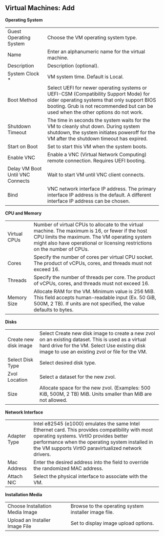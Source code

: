 ## Virtual Machines: Add

**Operating System**

| | |
|-|-|
| Guest Operating System | Choose the VM operating system type. |
| Name | Enter an alphanumeric name for the virtual machine. |
| Description | Description (optional). |
| System Clock * | VM system time. Default is Local. |
| Boot Method | Select UEFI for newer operating systems or UEFI-CSM (Compatibility Support Mode) for older operating systems that only support BIOS booting. Grub is not recommended but can be used when the other options do not work. |
| Shutdown Timeout | The time in seconds the system waits for the VM to cleanly shut down. During system shutdown, the system initiates poweroff for the VM after the shutdown timeout has expired. |
| Start on Boot | Set to start this VM when the system boots. |
| Enable VNC | Enable a VNC (Virtual Network Computing) remote connection. Requires UEFI booting. |
| Delay VM Boot Until VNC Connects | Wait to start VM until VNC client connects. |
| Bind  | VNC network interface IP address. The primary interface IP address is the default. A different interface IP address can be chosen. |

**CPU and Memory**

| | |
|-|-|
| Virtual CPUs | Number of virtual CPUs to allocate to the virtual machine. The maximum is 16, or fewer if the host CPU limits the maximum. The VM operating system might also have operational or licensing restrictions on the number of CPUs. |
| Cores | Specify the number of cores per virtual CPU socket. The product of vCPUs, cores, and threads must not exceed 16. |
| Threads | Specify the number of threads per core. The product of vCPUs, cores, and threads must not exceed 16. |
| Memory Size | Allocate RAM for the VM. Minimum value is 256 MiB. This field accepts human-readable input (Ex. 50 GiB, 500M, 2 TB). If units are not specified, the value defaults to bytes. |

**Disks**

| | |
|-|-|
| Create new disk image | Select Create new disk image to create a new zvol on an existing dataset. This is used as a virtual hard drive for the VM. Select Use existing disk image to use an existing zvol or file for the VM. |
| Select Disk Type | Select desired disk type. |
| Zvol Location | Select a dataset for the new zvol. |
| Size | Allocate space for the new zvol. (Examples: 500 KiB, 500M, 2 TB) MiB. Units smaller than MiB are not allowed. |

**Network Interface**

| | |
|-|-|
| Adapter Type | Intel e82545 (e1000) emulates the same Intel Ethernet card. This provides compatibility with most operating systems. VirtIO provides better performance when the operating system installed in the VM supports VirtIO paravirtualized network drivers. |
| Mac Address | Enter the desired address into the field to override the randomized MAC address. |
| Attach NIC | Select the physical interface to associate with the VM. |

**Installation Media**

| | |
|-|-|
| Choose Installation Media Image | Browse to the operating system installer image file. |
| Upload an Installer Image File | Set to display image upload options. |